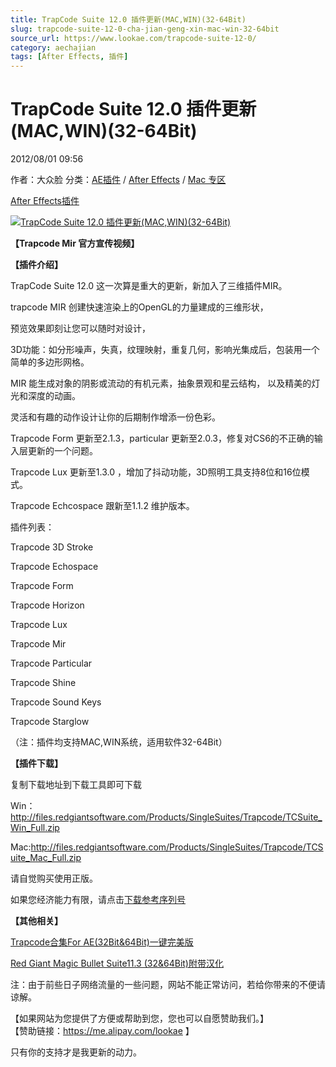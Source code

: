 ```yaml
---
title: TrapCode Suite 12.0 插件更新(MAC,WIN)(32-64Bit)
slug: trapcode-suite-12-0-cha-jian-geng-xin-mac-win-32-64bit
source_url: https://www.lookae.com/trapcode-suite-12-0/
category: aechajian
tags: [After Effects, 插件]
---
```

# TrapCode Suite 12.0 插件更新(MAC,WIN)(32-64Bit)

2012/08/01 09:56

作者：大众脸
分类：[AE插件](https://www.lookae.com/after-effects/aechajian/) / [After Effects](https://www.lookae.com/after-effects/) / [Mac 专区](https://www.lookae.com/mac-osx/)

[After Effects](https://www.lookae.com/tag/after-effects/)[插件](https://www.lookae.com/tag/%e6%8f%92%e4%bb%b6/)

[![TrapCode Suite 12.0 插件更新(MAC,WIN)(32-64Bit)](https://www.lookae.com/wp-content/uploads/2012/08/MIR.jpg "TrapCode Suite 12.0 插件更新(MAC,WIN)(32-64Bit)-LookAE.com")](https://www.lookae.com/wp-content/uploads/2012/08/MIR.jpg)

**【Trapcode Mir 官方宣传视频】**

**【插件介绍】**

TrapCode Suite 12.0 这一次算是重大的更新，新加入了三维插件MIR。

trapcode MIR 创建快速渲染上的OpenGL的力量建成的三维形状，

预览效果即刻让您可以随时对设计，

3D功能：如分形噪声，失真，纹理映射，重复几何，影响光集成后，包装用一个简单的多边形网格。

MIR 能生成对象的阴影或流动的有机元素，抽象景观和星云结构， 以及精美的灯光和深度的动画。

灵活和有趣的动作设计让你的后期制作增添一份色彩。

Trapcode Form 更新至2.1.3，particular 更新至2.0.3，修复对CS6的不正确的输入层更新的一个问题。

Trapcode Lux 更新至1.3.0 ，增加了抖动功能，3D照明工具支持8位和16位模式。

Trapcode Echcospace 跟新至1.1.2 维护版本。

插件列表：

Trapcode 3D Stroke

Trapcode Echospace

Trapcode Form

Trapcode Horizon

Trapcode Lux

Trapcode Mir

Trapcode Particular

Trapcode Shine

Trapcode Sound Keys

Trapcode Starglow

（注：插件均支持MAC,WIN系统，适用软件32-64Bit）

**【插件下载】**

复制下载地址到下载工具即可下载

Win：<http://files.redgiantsoftware.com/Products/SingleSuites/Trapcode/TCSuite_Win_Full.zip>

Mac:<http://files.redgiantsoftware.com/Products/SingleSuites/Trapcode/TCSuite_Mac_Full.zip>

请自觉购买使用正版。

如果您经济能力有限，请点击[下载参考序列号](http://www.ctdisk.com/file/8763964)

**【其他相关】**

[Trapcode合集For AE(32Bit&64Bit)一键完美版](https://www.lookae.com/red-giant-trapcode-for-ae32bit64bit/)

[Red Giant Magic Bullet Suite11.3 (32&64Bit)附带汉化](https://www.lookae.com/red-giant-magic-bullet-suite11-3-chs/)

注：由于前些日子网络流量的一些问题，网站不能正常访问，若给你带来的不便请谅解。

【如果网站为您提供了方便或帮助到您，您也可以自愿赞助我们。】  
【赞助链接：<https://me.alipay.com/lookae> 】

只有你的支持才是我更新的动力。
